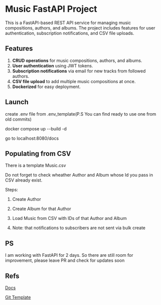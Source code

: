 # Music FastAPI Project

This is a FastAPI-based REST API service for managing music compositions, authors, and albums. The project includes features for user authentication, subscription notifications, and CSV file uploads.

## Features

1. **CRUD operations** for music compositions, authors, and albums.
2. **User authentication** using JWT tokens.
3. **Subscription notifications** via email for new tracks from followed authors.
4. **CSV file upload** to add multiple music compositions at once.
5. **Dockerized** for easy deployment.


## Launch
create .env file from .env_template(P.S You can find ready to use one from old commits)

docker compose up --build -d

go to localhost:8080/docs


## Populating from CSV
There is a template Music.csv 

Do not forget to check wheather Author and Album whose Id you pass in CSV already exist.

Steps:

1) Create Author

2) Create Album for that Author

3) Load Music from CSV with IDs of that Author and Album

4) Note: that notifications to subscribers are not sent via bulk create

## PS
I am working with FastAPI for 2 days. So there are still room for improvement, please leave PR and check for updates soon

## Refs
[Docs](https://fastapi.tiangolo.com/tutorial/)

[Git Template](https://github.com/tiangolo/fastapi)

